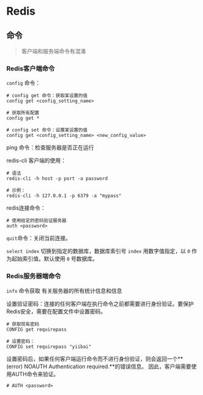 # Redis





## 命令



> 客户端和服务端命令有混淆



### Redis客户端命令



`config` 命令： 

```shell
# config get 命令：获取某设置的值
config get <config_setting_name>
```

```shell
# 获取所有配置
config get * 
```

```
# config set 命令：设置某设置的值
config get <config_setting_name> <new_config_value>
```



ping 命令：检查服务器是否正在运行



redis-cli 客户端的使用：

```shell
# 语法
redis-cli -h host -p port -a password
```

```shell
# 示例：
redis-cli -h 127.0.0.1 -p 6379 -a "mypass" 
```



redis连接命令：

```
# 使用给定的密码验证服务器
auth <password>
```



`quit`命令：关闭当前连接。



`select index` 切换到指定的数据库，数据库索引号 `index` 用数字值指定，以 `0` 作为起始索引值。默认使用 `0` 号数据库。







### Redis服务器端命令



`info` 命令获取 有关服务器的所有统计信息和信息 



设置验证密码：连接的任何客户端在执行命令之前都需要进行身份验证。要保护Redis安全，需要在配置文件中设置密码。 

```shell
# 获取现有密码
CONFIG get requirepass

# 设置密码：
CONFIG set requirepass "yiibai"
```



设置密码后，如果任何客户端运行命令而不进行身份验证，则会返回一个**(error) NOAUTH Authentication required.**的错误信息。 因此，客户端需要使用AUTH命令来验证。 

```shell
# AUTH <password>
```





